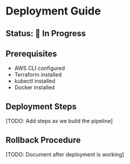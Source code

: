 # Deployment Guide

## Status: 🚧 In Progress

## Prerequisites

- AWS CLI configured
- Terraform installed
- kubectl installed
- Docker installed

## Deployment Steps

[TODO: Add steps as we build the pipeline]

## Rollback Procedure

[TODO: Document after deployment is working]
